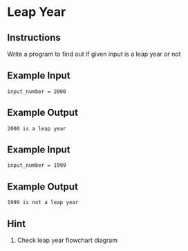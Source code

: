 # Leap Year

## Instructions

Write a program to find out if given input is a leap year or not

## Example Input

```
input_number = 2000
```

## Example Output

```
2000 is a leap year
```

## Example Input

```
input_number = 1999
```

## Example Output

```
1999 is not a leap year
```

## Hint

1. Check leap year flowchart diagram
